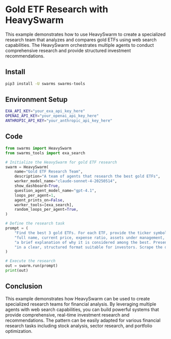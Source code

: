 # Gold ETF Research with HeavySwarm

This example demonstrates how to use HeavySwarm to create a specialized research team that analyzes and compares gold ETFs using web search capabilities. The HeavySwarm orchestrates multiple agents to conduct comprehensive research and provide structured investment recommendations.

## Install

```bash
pip3 install -U swarms swarms-tools
```

## Environment Setup

```bash
EXA_API_KEY="your_exa_api_key_here"
OPENAI_API_KEY="your_openai_api_key_here"
ANTHROPIC_API_KEY="your_anthropic_api_key_here"
```

## Code

```python
from swarms import HeavySwarm
from swarms_tools import exa_search

# Initialize the HeavySwarm for gold ETF research
swarm = HeavySwarm(
    name="Gold ETF Research Team",
    description="A team of agents that research the best gold ETFs",
    worker_model_name="claude-sonnet-4-20250514",
    show_dashboard=True,
    question_agent_model_name="gpt-4.1",
    loops_per_agent=1,
    agent_prints_on=False,
    worker_tools=[exa_search],
    random_loops_per_agent=True,
)

# Define the research task
prompt = (
    "Find the best 3 gold ETFs. For each ETF, provide the ticker symbol, "
    "full name, current price, expense ratio, assets under management, and "
    "a brief explanation of why it is considered among the best. Present the information "
    "in a clear, structured format suitable for investors. Scrape the data from the web. "
)

# Execute the research
out = swarm.run(prompt)
print(out)
```

## Conclusion

This example demonstrates how HeavySwarm can be used to create specialized research teams for financial analysis. By leveraging multiple agents with web search capabilities, you can build powerful systems that provide comprehensive, real-time investment research and recommendations. The pattern can be easily adapted for various financial research tasks including stock analysis, sector research, and portfolio optimization.
